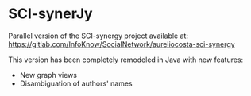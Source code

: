 # SCI-synerJy

Parallel version of the SCI-synergy project available at: https://gitlab.com/InfoKnow/SocialNetwork/aureliocosta-sci-synergy

This version has been completely remodeled in Java with new features:

- New graph views
- Disambiguation of authors' names
